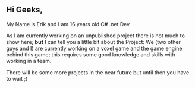 ## Hi Geeks,

My Name is Erik and I am 16 years old C# .net Dev

As I am currently working on an unpublished project there is not much to show here; **but** I can tell you a little bit about the Project:
We (two other guys and I) are currently working on a voxel game and the game engine behind this game; this requires some good knowledge and skills with working in a team.

There will be some more projects in the near future but until then you have to wait ;)

<!---
Erikiller/Erikiller is a ✨ special ✨ repository because its `README.md` (this file) appears on your GitHub profile.
You can click the Preview link to take a look at your changes.
--->
